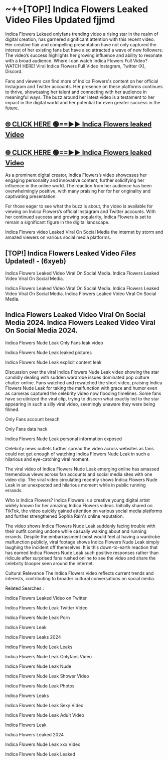 # ~++[TOP!] Indica Flowers Leaked Video Files Updated fjjmd

 Indica Flowers Lekaed onlyfans trending video a rising star in the realm of digital creation, has garnered significant attention with this recent video. Her creative flair and compelling presentation have not only captured the interest of her existing fans but have also attracted a wave of new followers. The video’s success highlights her growing influence and ability to resonate with a broad audience.
Where i can watch  Indica Flowers Full Video? WATCH HERE! Viral  Indica Flowers Full Video Instagram, Twitter (X), Discord.


Fans and viewers can find more of  Indica Flowers's content on her official Instagram and Twitter accounts. Her presence on these platforms continues to thrive, showcasing her talent and connecting with her audience in meaningful ways. The buzz around her latest video is a testament to her impact in the digital world and her potential for even greater success in the future.


## [🌐 CLICK HERE 🟢==►►  Indica Flowers leaked Video ](https://onlyclips.site?title=Indica_Flowers&ref=git)

## [🌐 CLICK HERE 🟢==►►  Indica Flowers leaked Video ](https://onlyclips.site?title=Indica_Flowers&ref=git)


As a prominent digital creator,  Indica Flowers’s video showcases her engaging personality and innovative content, further solidifying her influence in the online world. The reaction from her audience has been overwhelmingly positive, with many praising her for her originality and captivating presentation.

For those eager to see what the buzz is about, the video is available for viewing on  Indica Flowers’s official Instagram and Twitter accounts. With her continued success and growing popularity,  Indica Flowers is set to remain a significant figure in the digital landscape.


  Indica Flowers video Leaked Viral On Social Media the internet by storm and amazed viewers on various social media platforms.


## [TOP!]  Indica Flowers Leaked Video *Files* Updated! - (6xyeb) 

 Indica Flowers Leaked Video Viral On Social Media. Indica Flowers Leaked Video Viral On Social Media.

 Indica Flowers Leaked Video Viral On Social Media. Indica Flowers Leaked Video Viral On Social Media. Indica Flowers Leaked Video Viral On Social Media.


##  Indica Flowers Leaked Video Viral On Social Media 2024. Indica Flowers Leaked Video Viral On Social Media 2024.
 Indica Flowers Nude Leak Only Fans leak video

 Indica Flowers Nude Leak leaked pictures

 Indica Flowers Nude Leak explicit content leak

Discussion over the viral  Indica Flowers Nude Leak video showing the star candidly dealing with sudden wardrobe issues dominated pop culture chatter online. Fans watched and rewatched the short video, praising  Indica Flowers Nude Leak for taking the malfunction with grace and humor even as cameras captured the celebrity video now flooding timelines. Some fans have scrutinized the viral clip, trying to discern what exactly led to the star appearing in such a silly viral video, seemingly unaware they were being filmed.


Only Fans account breach

Only Fans data hack

 Indica Flowers Nude Leak personal information exposed

Celebrity news outlets further spread the video across websites as fans could not get enough of watching  Indica Flowers Nude Leak in such a hilarious and eye-catching viral moment.


The viral video of  Indica Flowers Nude Leak emerging online has amassed tremendous views across fan accounts and social media sites with one video clip. The viral video circulating recently shows  Indica Flowers Nude Leak in an unexpected and hilarious moment while in public running errands.


Who is  Indica Flowers?  Indica Flowers is a creative young digital artist widely known for her amazing  Indica Flowers videos. Initially shared on TikTok, the video quickly gained attention on various social media platforms and further strengthened Sophia Rain's online reputation.

The video shows  Indica Flowers Nude Leak suddenly facing trouble with their outfit coming undone while casually walking about and running errands. Despite the embarrassment most would feel at having a wardrobe malfunction publicly, viral footage shows  Indica Flowers Nude Leak simply laughing the incident off themselves. It is this down-to-earth reaction that has earned  Indica Flowers Nude Leak such positive responses rather than ridicule after surprised fans rushed online to see the video and share the celebrity blooper seen around the internet.

Cultural Relevance The  Indica Flowers video reflects current trends and interests, contributing to broader cultural conversations on social media.

Related Searches :

 Indica Flowers Leaked Video on Twitter

 Indica Flowers Nude Leak Twitter Video

 Indica Flowers Nude Leak Porn

 Indica Flowers Leak 

 Indica Flowers Leaks 2024

 Indica Flowers Nude Leak Leaks

 Indica Flowers Nude Leak Onlyfans Video

 Indica Flowers Nude Leak Nude

 Indica Flowers Nude Leak Shower Video

 Indica Flowers Nude Leak Photos

 Indica Flowers Leaks

 Indica Flowers Nude Leak Sexy Video

 Indica Flowers Nude Leak Adult Video

 Indica Flowers Leak

 Indica Flowers Leaked 2024

 Indica Flowers Nude Leak xxx Video

 Indica Flowers Nude Leak Leaked